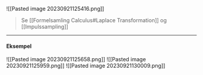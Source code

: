 ![[Pasted image 20230921125416.png]]
>Se [[Formelsamling Calculus#Laplace Transformation]] og [[Impulssampling]]

***
#### Eksempel
![[Pasted image 20230921125658.png]]
![[Pasted image 20230921125959.png]]
![[Pasted image 20230921130009.png]]
